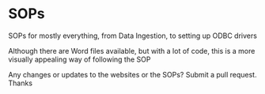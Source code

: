 # SOPs
SOPs for mostly everything, from Data Ingestion, to setting up ODBC drivers

Although there are Word files available, but with a lot of code, this is a more visually appealing way of following the SOP

Any changes or updates to the websites or the SOPs? Submit a pull request. Thanks
